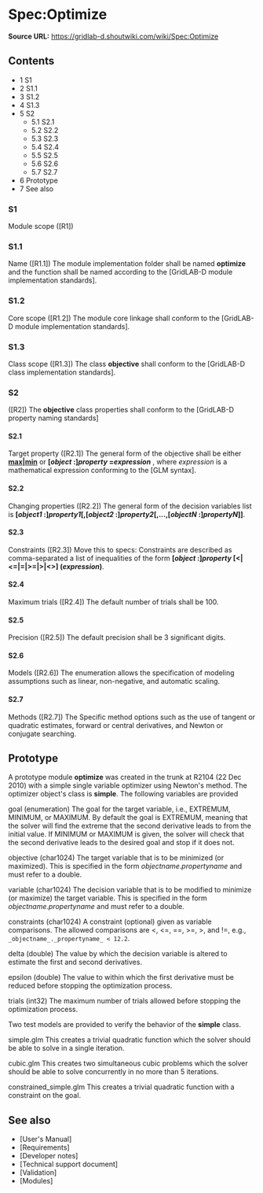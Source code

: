 # Spec:Optimize

**Source URL:** https://gridlab-d.shoutwiki.com/wiki/Spec:Optimize
## Contents

  * 1 S1
  * 2 S1.1
  * 3 S1.2
  * 4 S1.3
  * 5 S2
    * 5.1 S2.1
    * 5.2 S2.2
    * 5.3 S2.3
    * 5.4 S2.4
    * 5.5 S2.5
    * 5.6 S2.6
    * 5.7 S2.7
  * 6 Prototype
  * 7 See also
### S1

Module scope
    ([R1])

### S1.1

Name
    ([R1.1]) The module implementation folder shall be named **optimize** and the function shall be named according to the [GridLAB-D module implementation standards].

### S1.2

Core scope
    ([R1.2]) The module core linkage shall conform to the [GridLAB-D module implementation standards].

### S1.3

Class scope
    ([R1.3]) The class **objective** shall conform to the [GridLAB-D class implementation standards].

### S2

([R2]) The **objective** class properties shall conform to the [GridLAB-D property naming standards]

#### S2.1

Target property
    ([R2.1]) The general form of the objective shall be either **[max|min](_expression_)** or **[_object_ :]_property_ =_expression_** , where _expression_ is a mathematical expression conforming to the [GLM syntax].

#### S2.2

Changing properties
    ([R2.2]) The general form of the decision variables list is **[_object1_ :]_property1_[,[_object2_ :]_property2_[,...,[_objectN_ :]_propertyN_]]**.

#### S2.3

Constraints
    ([R2.3]) Move this to specs: Constraints are described as comma-separated a list of inequalities of the form **[_object_ :]_property_ [<|<=|=|>=|>|<>] (_expression_)**.

#### S2.4

Maximum trials
    ([R2.4]) The default number of trials shall be 100.

#### S2.5

Precision
    ([R2.5]) The default precision shall be 3 significant digits.

#### S2.6

Models
    ([R2.6]) The enumeration allows the specification of modeling assumptions such as linear, non-negative, and automatic scaling.

#### S2.7

Methods
    ([R2.7]) The Specific method options such as the use of tangent or quadratic estimates, forward or central derivatives, and Newton or conjugate searching.

## Prototype

A prototype module **optimize** was created in the trunk at R2104 (22 Dec 2010) with a simple single variable optimizer using Newton's method. The optimizer object's class is **simple**. The following variables are provided 

goal (enumeration)
    The goal for the target variable, i.e., EXTREMUM, MINIMUM, or MAXIMUM. By default the goal is EXTREMUM, meaning that the solver will find the extreme that the second derivative leads to from the initial value. If MINIMUM or MAXIMUM is given, the solver will check that the second derivative leads to the desired goal and stop if it does not.

objective (char1024)
    The target variable that is to be minimized (or maximized). This is specified in the form _objectname_._propertyname_ and must refer to a double.

variable (char1024)
    The decision variable that is to be modified to minimize (or maximize) the target variable. This is specified in the form _objectname_._propertyname_ and must refer to a double.

constraints (char1024)
    A constraint (optional) given as variable comparisons. The allowed comparisons are <, <=, ==, >=, >, and !=, e.g., `_objectname_._propertyname_ < 12.2`.

delta (double)
    The value by which the decision variable is altered to estimate the first and second derivatives.

epsilon (double)
    The value to within which the first derivative must be reduced before stopping the optimization process.

trials (int32)
    The maximum number of trials allowed before stopping the optimization process.

Two test models are provided to verify the behavior of the **simple** class. 

simple.glm
    This creates a trivial quadratic function which the solver should be able to solve in a single iteration.

cubic.glm
    This creates two simultaneous cubic problems which the solver should be able to solve concurrently in no more than 5 iterations.

constrained_simple.glm
    This creates a trivial quadratic function with a constraint on the goal.

## See also

  * [User's Manual]
  * [Requirements]
  * [Developer notes]
  * [Technical support document]
  * [Validation]
  * [Modules]

